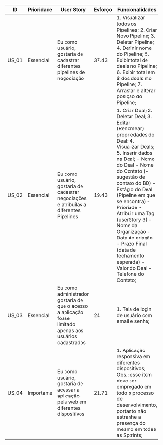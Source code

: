 | ID     | Prioridade | User Story                       | Esforço                              | Funcionalidades                      |
| -------| ---------- | -------------------------------- | ------------------------------------ | ------------------------------------ |
| US_01  | Essencial  | Eu como usuário, gostaria de cadastrar diferentes pipelines de negociação | 37.43 | 1. Visualizar todos os Pipelines; 2. Criar Novo Pipeline; 3. Deletar Pipeline; 4. Definir nome do Pipeline; 5. Exibir total de deals no Pipeline; 6. Exibir total em $ dos deals mo Pipeline; 7. Arrastar e alterar posição do Pipeline; | 
| US_02  | Essencial  | Eu como usuário, gostaria de cadastrar negociações e atribuílas a diferentes Pipelines  | 19.43 | 1. Criar Deal; 2. Deletar Deal; 3. Editar (Renomear) propriedades do Deal; 4. Visualizar Deals; 5. Inserir dados na Deal; - Nome do Deal - Nome do Contato (+ sugestão de contato do BD) - Estágio do Deal (Pipeline em que se encontra) - Prioriade - Atribuir uma Tag (userStory 3) - Nome da Organização - Data de criação - Prazo Final (data de fechamento esperada) - Valor do Deal - Telefone do Contato; |
| US_03  | Essencial  | Eu como administrador gostaria de que o acesso a aplicação fosse limitado apenas aos usuários cadastrados | 24 | 1. Tela de login de usuário com email e senha; |
| US_04  | Importante | Eu como usuário, gostaria de acessar a aplicação pela web em diferentes dispositivos | 21.71 | 1. Aplicação responsiva em diferentes dispositivos; Obs.: esse item deve ser empregado em todo o processo de desenvolvimento, portanto não estranhe a presença do mesmo em todas as Sptrints; |
